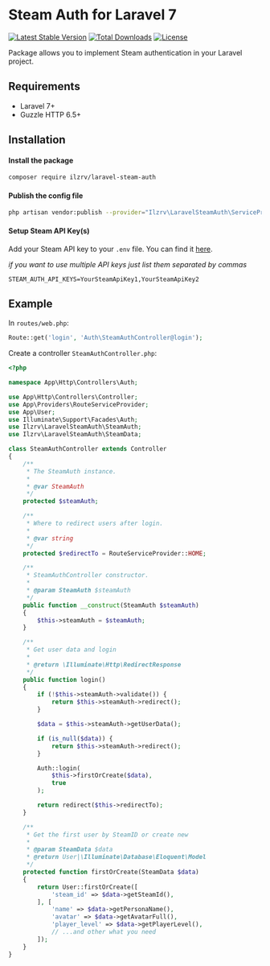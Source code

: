 # Steam Auth for Laravel 7
[![Latest Stable Version](https://img.shields.io/packagist/v/ilzrv/laravel-steam-auth.svg)](https://packagist.org/packages/ilzrv/laravel-steam-auth)
[![Total Downloads](https://img.shields.io/packagist/dt/ilzrv/laravel-steam-auth.svg)](https://packagist.org/packages/ilzrv/laravel-steam-auth)
[![License](https://img.shields.io/github/license/ilzrv/laravel-steam-auth.svg)](https://packagist.org/packages/ilzrv/laravel-steam-auth)

Package allows you to implement Steam authentication in your Laravel project.

## Requirements
 * Laravel 7+
 * Guzzle HTTP 6.5+

## Installation
#### Install the package
```bash
composer require ilzrv/laravel-steam-auth
```

#### Publish the config file
```bash
php artisan vendor:publish --provider="Ilzrv\LaravelSteamAuth\ServiceProvider"
```

#### Setup Steam API Key(s)

Add your Steam API key to your `.env` file. You can find it [here](http://steamcommunity.com/dev/apikey).

*if you want to use multiple API keys just list them separated by commas*

```
STEAM_AUTH_API_KEYS=YourSteamApiKey1,YourSteamApiKey2
```

## Example

In `routes/web.php`:

```php
Route::get('login', 'Auth\SteamAuthController@login');
```

Create a controller `SteamAuthController.php`:

```php
<?php

namespace App\Http\Controllers\Auth;

use App\Http\Controllers\Controller;
use App\Providers\RouteServiceProvider;
use App\User;
use Illuminate\Support\Facades\Auth;
use Ilzrv\LaravelSteamAuth\SteamAuth;
use Ilzrv\LaravelSteamAuth\SteamData;

class SteamAuthController extends Controller
{
    /**
     * The SteamAuth instance.
     *
     * @var SteamAuth
     */
    protected $steamAuth;

    /**
     * Where to redirect users after login.
     *
     * @var string
     */
    protected $redirectTo = RouteServiceProvider::HOME;

    /**
     * SteamAuthController constructor.
     *
     * @param SteamAuth $steamAuth
     */
    public function __construct(SteamAuth $steamAuth)
    {
        $this->steamAuth = $steamAuth;
    }

    /**
     * Get user data and login
     *
     * @return \Illuminate\Http\RedirectResponse
     */
    public function login()
    {
        if (!$this->steamAuth->validate()) {
            return $this->steamAuth->redirect();
        }

        $data = $this->steamAuth->getUserData();

        if (is_null($data)) {
            return $this->steamAuth->redirect();
        }

        Auth::login(
            $this->firstOrCreate($data),
            true
        );

        return redirect($this->redirectTo);
    }

    /**
     * Get the first user by SteamID or create new
     *
     * @param SteamData $data
     * @return User|\Illuminate\Database\Eloquent\Model
     */
    protected function firstOrCreate(SteamData $data)
    {
        return User::firstOrCreate([
            'steam_id' => $data->getSteamId(),
        ], [
            'name' => $data->getPersonaName(),
            'avatar' => $data->getAvatarFull(),
            'player_level' => $data->getPlayerLevel(),
            // ...and other what you need
        ]);
    }
}
```
